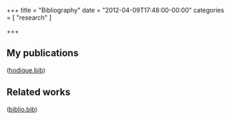 +++
title = "Bibliography"
date = "2012-04-09T17:48:00-00:00"
categories = [ "research" ]

+++

## My publications

([hodique.bib](|filename|/pages/bib/hodique.md))

## Related works

([biblio.bib](|filename|/pages/bib/biblio.md))
